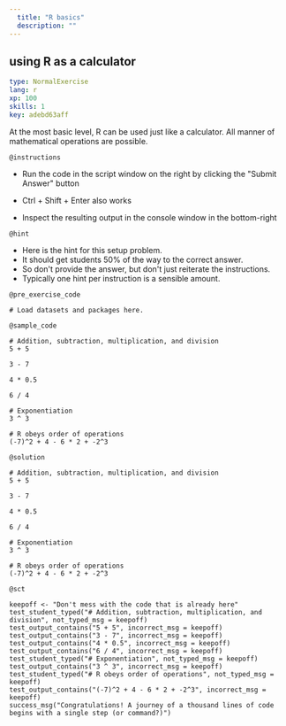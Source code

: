 ```yaml
---
  title: "R basics"
  description: ""
---
```


## using R as a calculator

```yaml
type: NormalExercise 
lang: r
xp: 100 
skills: 1
key: adebd63aff   
```


At the most basic level, R can be used just like a calculator.  All manner of mathematical operations are possible.


`@instructions`
- Run the code in the script window on the right by clicking the "Submit Answer" button 
- Ctrl + Shift + Enter also works

- Inspect the resulting output in the console window in the bottom-right

`@hint`
- Here is the hint for this setup problem. 
- It should get students 50% of the way to the correct answer.
- So don't provide the answer, but don't just reiterate the instructions.
- Typically one hint per instruction is a sensible amount.

`@pre_exercise_code`

```{r}
# Load datasets and packages here.
```

`@sample_code`

```{r}
# Addition, subtraction, multiplication, and division
5 + 5

3 - 7

4 * 0.5

6 / 4

# Exponentiation
3 ^ 3

# R obeys order of operations
(-7)^2 + 4 - 6 * 2 + -2^3
```

`@solution`

```{r}
# Addition, subtraction, multiplication, and division
5 + 5

3 - 7

4 * 0.5

6 / 4

# Exponentiation
3 ^ 3

# R obeys order of operations
(-7)^2 + 4 - 6 * 2 + -2^3
```

`@sct`

```{r}
keepoff <- "Don't mess with the code that is already here"
test_student_typed("# Addition, subtraction, multiplication, and division", not_typed_msg = keepoff)
test_output_contains("5 + 5", incorrect_msg = keepoff)
test_output_contains("3 - 7", incorrect_msg = keepoff)
test_output_contains("4 * 0.5", incorrect_msg = keepoff)
test_output_contains("6 / 4", incorrect_msg = keepoff)
test_student_typed("# Exponentiation", not_typed_msg = keepoff)
test_output_contains("3 ^ 3", incorrect_msg = keepoff)
test_student_typed("# R obeys order of operations", not_typed_msg = keepoff)
test_output_contains("(-7)^2 + 4 - 6 * 2 + -2^3", incorrect_msg = keepoff)
success_msg("Congratulations! A journey of a thousand lines of code begins with a single step (or command?)")
```
